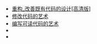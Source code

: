 - [重构_改善既有代码的设计[高清版]](http://img.zongqilive.cn/%E9%87%8D%E6%9E%84_%E6%94%B9%E5%96%84%E6%97%A2%E6%9C%89%E4%BB%A3%E7%A0%81%E7%9A%84%E8%AE%BE%E8%AE%A1%5B%E9%AB%98%E6%B8%85%E7%89%88%5D.pdf)
- [修改代码的艺术](http://img.zongqilive.cn/%E4%BF%AE%E6%94%B9%E4%BB%A3%E7%A0%81%E7%9A%84%E8%89%BA%E6%9C%AF.pdf)
- [编写可读代码的艺术](http://img.zongqilive.cn/Boswell,-D.,Foucher,-T.-%E7%BC%96%E5%86%99%E5%8F%AF%E8%AF%BB%E4%BB%A3%E7%A0%81%E7%9A%84%E8%89%BA%E6%9C%AF-9787111385448.pdf)
- 
- 